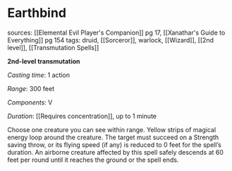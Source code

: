 # Earthbind
sources: [[Elemental Evil Player's Companion]] pg 17, [[Xanathar's Guide to Everything]] pg 154
tags: druid, [[Sorceror]], warlock, [[Wizard]], [[2nd level]], [[Transmutation Spells]]

**2nd-level transmutation**

*Casting time*: 1 action

*Range*: 300 feet

*Components*: V

*Duration*: [[Requires concentration]], up to 1 minute

Choose one creature you can see within range. Yellow strips of magical energy loop around the creature. The target must succeed on a Strength saving throw, or its flying speed (if any) is reduced to 0 feet for the spell’s duration. An airborne creature affected by this spell safely descends at 60 feet per round until it reaches the ground or the spell ends.
